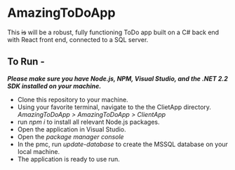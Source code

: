 # AmazingToDoApp
This ~~is~~ will be a robust, fully functioning ToDo app built on a C# back end with React front end, connected to a SQL server.

## To Run -
**_Please make sure you have Node.js, NPM, Visual Studio, and the .NET 2.2 SDK installed on your machine._**
* Clone this repository to your machine.
* Using your favorite terminal, navigate to the the ClietApp directory. _AmazingToDoApp > AmazingToDoApp > ClientApp_
* run _npm i_ to install all relevant Node.js packages.
* Open the application in Visual Studio.
* Open the _package manager console_ 
* In the pmc, run _update-database_ to create the MSSQL database on your local machine.
* The application is ready to use run.
